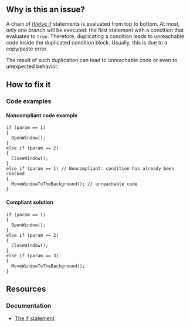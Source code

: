 ## Why is this an issue?
 
A chain of [if/else
if](https://learn.microsoft.com/en-us/dotnet/csharp/language-reference/statements/selection-statements#the-if-statement) statements is evaluated from top to bottom. At most, only one branch will be executed: the first statement with a condition that evaluates to `true`. Therefore, duplicating a condition leads to unreachable code inside the duplicated condition block. Usually, this is due to a copy/paste error.
 
The result of such duplication can lead to unreachable code or even to unexpected behavior.
 
## How to fix it
 
### Code examples
 
#### Noncompliant code example

    if (param == 1)
    {
      OpenWindow();
    }
    else if (param == 2)
    {
      CloseWindow();
    }
    else if (param == 1) // Noncompliant: condition has already been checked
    {
      MoveWindowToTheBackground(); // unreachable code
    }

#### Compliant solution

    if (param == 1)
    {
      OpenWindow();
    }
    else if (param == 2)
    {
      CloseWindow();
    }
    else if (param == 3)
    {
      MoveWindowToTheBackground();
    }

## Resources
 
### Documentation
 
- [The if
  statement](https://learn.microsoft.com/en-us/dotnet/csharp/language-reference/statements/selection-statements#the-if-statement)
